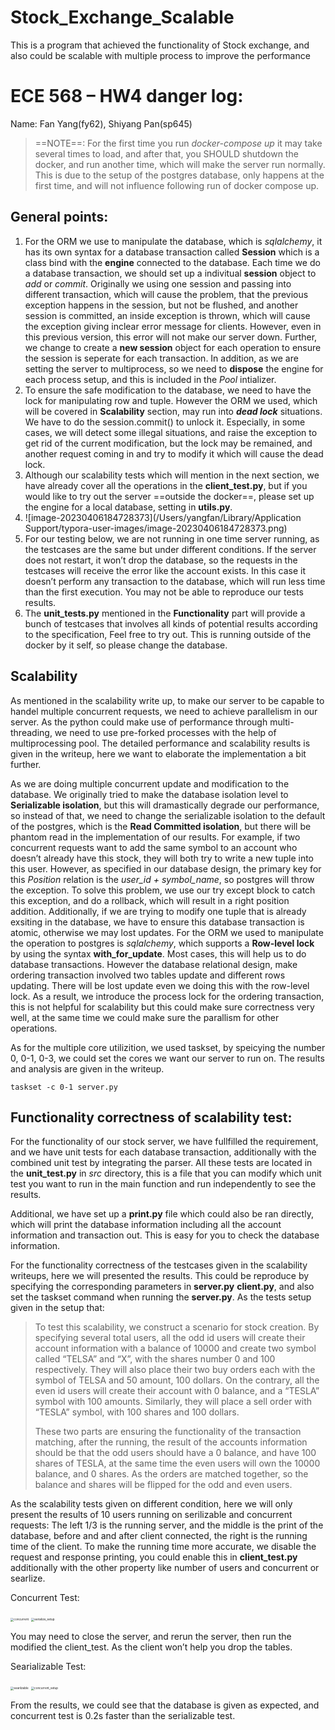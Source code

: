 # Stock_Exchange_Scalable
This is a program that achieved the functionality of Stock exchange, and also could be scalable with multiple process to improve the performance

# **ECE 568 – HW4 danger log:**

Name: Fan Yang(fy62), Shiyang Pan(sp645)

> ==NOTE==: For the first time you run *docker-compose up* it may take several times to load, and after that, you SHOULD shutdown the docker, and run another time, which will make the server run normally. This is due to the setup of the postgres database, only happens at the first time, and will not influence following run of docker compose up. 

## General points:

1. For the ORM we use to manipulate the database, which is *sqlalchemy*, it has its own syntax for a database transaction called **Session** which is a class bind with the **engine** connected to the database. Each time we do a database transaction, we should set up a indivitual **session** object to *add* or *commit*. Originally we using one session and passing into different transaction, which will cause the problem, that the previous exception happens in the session, but not be flushed, and another session is committed, an inside exception is thrown, which will cause the exception giving inclear error message for clients. However, even in this previous version, this error will not make our server down. Further, we change to create a **new session** object for each operation to ensure the session is seperate for each transaction.  In addition, as we are setting the server to multiprocess, so we need to **dispose** the engine for each process setup, and this is included in the *Pool* intializer. 
2. To ensure the safe modification to the database, we need to have the lock for manipulating row and tuple. However the ORM we used, which will be covered in **Scalability** section, may run into ***dead lock*** situations. We have to do the session.commit() to unlock it. Especially, in some cases, we will detect some illegal situations, and raise the exception to get rid of the current modification, but the lock may be remained, and another request coming in and try to modify it which will cause the dead lock. 
3. Although our scalability tests which will mention in the next section, we have already cover all the operations in the **client_test.py**, but if you would like to try out the server ==outside the docker==, please set up the engine for a local database, setting in **utils.py**. 
4. ![image-20230406184728373](/Users/yangfan/Library/Application Support/typora-user-images/image-20230406184728373.png)
5. For our testing below, we are not running in one time server running, as the testcases are the same but under different conditions. If the server does not restart, it won’t drop the database, so the requests in the testcases will receive the error like the account exists. In this case it doesn’t perform any transaction to the database, which will run less time than the first execution. You may not be able to reproduce our tests results. 
6. The **unit_tests.py** mentioned in the **Functionality** part will provide a bunch of testcases that involves all kinds of potential results according to the specification, Feel free to try out. This is running outside of the docker by it self, so please change the database. 

## Scalability

As mentioned in the scalability write up, to make our server to be capable to handel multiple concurrent requests, we need to achieve parallelism in our server. As the python could make use of performance through multi-threading, we need to use pre-forked processes with the help of multiprocessing pool. The detailed performance and scalability results is given in the writeup, here we want to elaborate the implementation a bit further. 

As we are doing multiple concurrent update and modification to the database. We originally tried to make the database isolation level to **Serializable isolation**, but this will dramastically degrade our performance, so instead of that, we need to change the serializable isolation to the default of the postgres, which is the **Read Committed isolation**, but there will be phantom read in the implementation of our results. For example, if two concurrent requests want to add the same symbol to an account who doesn’t already have this stock, they will both try to write a new tuple into this user. However, as specified in our database design, the primary key for this *Position* relation is the *user_id + symbol_name*, so postgres will throw the exception. To solve this problem, we use our try except block to catch this exception, and do a rollback, which will result in a right position addition. Additionally, if we are trying to modify one tuple that is already exsiting in the database, we have to ensure this database transaction is atomic, otherwise we may lost updates. For the ORM we used to manipulate the operation to postgres is *sqlalchemy*, which supports a **Row-level lock** by using the syntax **with_for_update**. Most cases, this will help us to do database transactions. However the database relational design, make ordering transaction involved two tables update and different rows updating. There will be lost update even we doing this with the row-level lock. As a result, we introduce the process lock for the ordering transaction, this is not helpful for scalability but this could make sure correctness very well, at the same time we could make sure the parallism for other operations. 

As for the multiple core utilizition, we used taskset, by speicying the number 0, 0-1, 0-3, we could set the cores we want our server to run on. The results and analysis are given in the writeup. 

```linux
taskset -c 0-1 server.py
```



## Functionality correctness of scalability test:

For the functionality of our stock server, we have fullfilled the requirement, and we have unit tests for each database transaction, additionally with the combined unit test by integrating the parser. All these tests are located in the **unit_test.py** in *src* directory, this is a file that you can modify which unit test you want to run in the main function and run independently to see the results.  

Additional, we have set up a **print.py** file which could also be ran directly, which will print the database information including all the account information and transaction out. This is easy for you to check the database information. 

For the functionality correctness of the testcases given in the scalability writeups, here we will presented the results. This could be reproduce by specifying the corresponding parameters in **server.py** **client.py**, and also set the taskset command when running the **server.py**. As the tests setup given in the setup that:

> To test this scalability, we construct a scenario for stock creation. By specifying several total users, all the odd id users will create their account information with a balance of 10000 and create two symbol called “TELSA” and “X”, with the shares number 0 and 100 respectively. They will also place their two buy orders each with the symbol of TELSA and 50 amount, 100 dollars. On the contrary, all the even id users will create their account with 0 balance, and a “TESLA” symbol with 100 amounts. Similarly, they will place a sell order with “TESLA” symbol, with 100 shares and 100 dollars. 
>
> These two parts are ensuring the functionality of the transaction matching, after the running, the result of the accounts information should be that the odd users should have a 0 balance, and have 100 shares of TESLA, at the same time the even users will own the 10000 balance, and 0 shares. As the orders are matched together, so the balance and shares will be flipped for the odd and even users.

As the scalability tests given on different condition, here we will only present the results of 10 users running  on serilizable and concurrent requests: The left 1/3 is the running server, and the middle is the print of the database, before and and after client connected, the right is the running time of the client. To make the running time more accurate, we disable the request and response printing, you could enable this in **client_test.py** additionally with the other property like number of users and concurrent or searlize.  

Concurrent Test:

<img src="/Users/yangfan/Downloads/concurrent.png" alt="concurrent" style="zoom: 33%;" />

<img src="/Users/yangfan/Downloads/serialize_setup.png" alt="serialize_setup" style="zoom: 33%;" />

You may need to close the server, and rerun the server, then run the modified the client_test. As the client won’t help you drop the tables. 

Searializable Test:

<img src="/Users/yangfan/Downloads/searilzable.png" alt="searilzable" style="zoom:33%;" />

<img src="/Users/yangfan/Downloads/concurrent_setup.png" alt="concurrent_setup" style="zoom:33%;" />

From the results, we could see that the database is given as expected, and concurrent test is 0.2s faster than the serializable test. 
